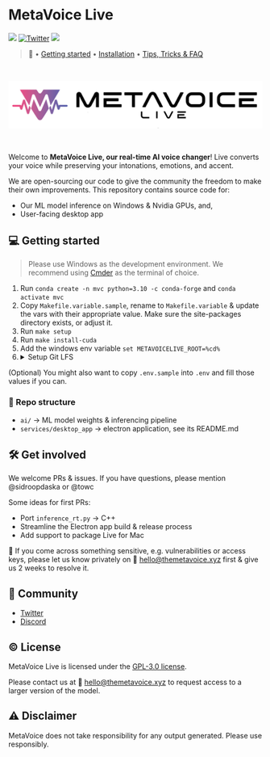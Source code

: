 # MetaVoice Live


[![](https://dcbadge.vercel.app/api/server/Cpy6U3na8Z?style=flat&compact=True)](https://discord.gg/Cpy6U3na8Z)
[![Twitter](https://img.shields.io/twitter/url/https/twitter.com/OnusFM.svg?style=social&label=@TheMetaVoice)](https://twitter.com/TheMetavoice)
<a href="http://www.repostatus.org/#active"><img src="http://www.repostatus.org/badges/latest/active.svg" /></a>

> 🔗  • [Getting started](#-getting-started) • [Installation](https://discord.com/channels/902229215993282581/1133486389661536297) • [Tips, Tricks & FAQ](https://bit.ly/metavoice-faqs)

<br/>
<p align="center">
    <picture>
        <source media="(prefers-color-scheme: dark)" srcset="./public/dark_mode.png">
        <img alt="logo banner" src="./public/light_mode.png" width="600" />
    </picture>
</p>
<br/>


Welcome to **MetaVoice Live, our real-time AI voice changer**! Live converts your voice while preserving your intonations, emotions, and accent. 


We are open-sourcing our code to give the community the freedom to make their own improvements. This repository contains source code for:
- Our ML model inference on Windows & Nvidia GPUs, and,
- User-facing desktop app


## 💻 Getting started

> Please use Windows as the development environment. We recommend using [Cmder](https://cmder.app/) as the terminal of choice.

1. Run `conda create -n mvc python=3.10 -c conda-forge` and `conda activate mvc`
2. Copy `Makefile.variable.sample`, rename to `Makefile.variable` & update the vars with their appropriate value. Make sure the site-packages directory exists, or adjust it.
3. Run `make setup`
4. Run `make install-cuda`
5. Add the windows env variable `set METAVOICELIVE_ROOT=%cd%`
6. <details>
    <summary>Setup Git LFS</summary>
    <ul>
        <li>Install Git LFS for Windows <a href="https://git-lfs.com/">here</a></li>
        <li>Initialise Git LFS within the repository by running: <code>git lfs install</code></li>
        <li>Pull the model weights via: <code>git lfs pull</code> </li>
    </ul>
    </details>

(Optional) You might also want to copy `.env.sample` into `.env` and fill those values if you can.

### 📖 Repo structure
* `ai/` -> ML model weights & inferencing pipeline
* `services/desktop_app` -> electron application, see its README.md


## 🛠️ Get involved

We welcome PRs & issues. If you have questions, please mention @sidroopdaska or @towc

Some ideas for first PRs:
- Port `inference_rt.py` -> C++
- Streamline the Electron app build & release process
- Add support to package Live for Mac

🙏 If you come across something sensitive, e.g. vulnerabilities or access keys, please let us know privately on 📧 [hello@themetavoice.xyz](mailto:hello@themetavoice.xyz) first & give us 2 weeks to resolve it.


## 🤗 Community

- [Twitter](https://twitter.com/themetavoice)
- [Discord](https://discord.gg/Cpy6U3na8Z)


## © License

MetaVoice Live is licensed under the [GPL-3.0 license](./LICENSE.txt).

Please contact us at 📧 [hello@themetavoice.xyz](mailto:hello@themetavoice.xyz) to request access to a larger version of the model.  

## ⚠️ Disclaimer

MetaVoice does not take responsibility for any output generated. Please use responsibly.
